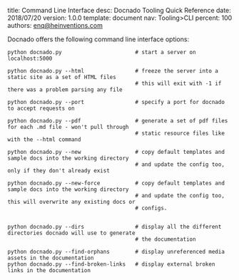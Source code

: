 title:      Command Line Interface
desc:       Docnado Tooling Quick Reference
date:       2018/07/20
version:    1.0.0
template:   document
nav:        Tooling>CLI
percent:    100
authors:    enq@heinventions.com


Docnado offers the following command line interface options:

```
python docnado.py                       # start a server on localhost:5000

python docnado.py --html                # freeze the server into a static site as a set of HTML files
                                        # this will exit with -1 if there was a problem parsing any file

python docnado.py --port                # specify a port for docnado to accept requests on

python docnado.py --pdf                 # generate a set of pdf files for each .md file - won't pull through
                                        # static resource files like with the --html command

python docnado.py --new                 # copy default templates and sample docs into the working directory
                                        # and update the config too, only if they don't already exist

python docnado.py --new-force           # copy default templates and sample docs into the working directory
                                        # and update the config too, this will overwrite any existing docs or
                                        # configs.


python docnado.py --dirs                # display all the different directories docnado will use to generate
                                        # the documentation

python docnado.py --find-orphans        # display unreferenced media assets in the documentation
python docnado.py --find-broken-links   # display external broken links in the documentation
```
